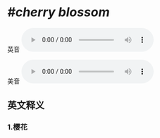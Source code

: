 # ***\#cherry blossom*** 
英音
<audio src="./media/cherry blossom1_AAC.aac" controls="controls"></audio>

美音
<audio src="./media/cherry blossom2_AAC.aac" controls="controls"></audio>



  

英文释义
---
### 1.**樱花**  


